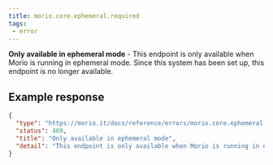 ```yaml
---
title: morio.core.ephemeral.required
tags:
 - error
---
```



<!-- MORIO_AUTO_GENERATED_CONTENT_STARTS - Manual changes made below will be overwritten -->
__Only available in ephemeral mode__ - This endpoint is only available when Morio is running in ephemeral mode. Since this system has been set up, this endpoint is no longer available.
<!-- MORIO_AUTO_GENERATED_CONTENT_ENDS - Manual changes made above will be overwritten -->


<!-- MORIO_AUTO_GENERATED_CONTENT_STARTS - Manual changes made below will be overwritten -->
## Example response

```json
{
  "type": "https://morio.it/docs/reference/errors/morio.core.ephemeral.required",
  "status": 409,
  "title": "Only available in ephemeral mode",
  "detail": "This endpoint is only available when Morio is running in ephemeral mode. Since this system has been set up, this endpoint is no longer available."
}
```
<!-- MORIO_AUTO_GENERATED_CONTENT_ENDS - Manual changes made above will be overwritten -->
